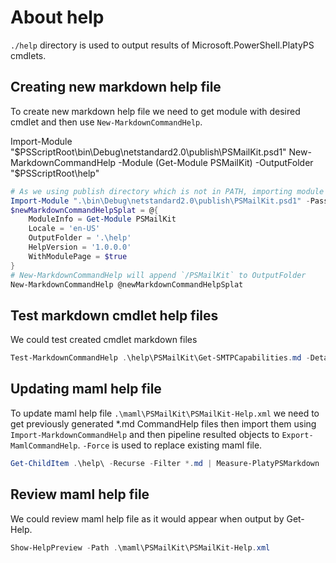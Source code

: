 # About help

`./help` directory is used to output results of Microsoft.PowerShell.PlatyPS cmdlets.

## Creating new markdown help file

To create new markdown help file we need to get module with desired cmdlet and then use `New-MarkdownCommandHelp`.

Import-Module "$PSScriptRoot\bin\Debug\netstandard2.0\publish\PSMailKit.psd1"
New-MarkdownCommandHelp -Module (Get-Module PSMailKit) -OutputFolder "$PSScriptRoot\help"

```Powershell
# As we using publish directory which is not in PATH, importing module so we could pass Get-Module PSMailKit to ModuleInfo
Import-Module ".\bin\Debug\netstandard2.0\publish\PSMailKit.psd1" -PassThru
$newMarkdownCommandHelpSplat = @{
    ModuleInfo = Get-Module PSMailKit
    Locale = 'en-US'
    OutputFolder = '.\help'
    HelpVersion = '1.0.0.0'
    WithModulePage = $true
}
# New-MarkdownCommandHelp will append `/PSMailKit` to OutputFolder
New-MarkdownCommandHelp @newMarkdownCommandHelpSplat
```

## Test markdown cmdlet help files

We could test created cmdlet markdown files

```Powershell
Test-MarkdownCommandHelp .\help\PSMailKit\Get-SMTPCapabilities.md -DetailView
```

## Updating maml help file

To update maml help file `.\maml\PSMailKit\PSMailKit-Help.xml` we need to get previously generated *.md CommandHelp files then import them using `Import-MarkdownCommandHelp` and then pipeline resulted objects to `Export-MamlCommandHelp`. `-Force` is used to replace existing maml file.

```Powershell
Get-ChildItem .\help\ -Recurse -Filter *.md | Measure-PlatyPSMarkdown | Where-Object FileType -Match 'CommandHelp' | Import-MarkdownCommandHelp -Path {$_.FilePath} | Export-MamlCommandHelp -OutputFolder .\maml\ -Force -Verbose
```

## Review maml help file

We could review maml help file as it would appear when output by Get-Help.

```Powershell
Show-HelpPreview -Path .\maml\PSMailKit\PSMailKit-Help.xml
```
